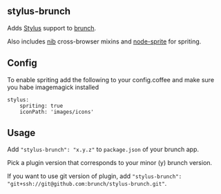 ## stylus-brunch
Adds [Stylus](http://learnboost.github.com/stylus/) support to
[brunch](http://brunch.io).

Also includes [nib](http://visionmedia.github.com/nib/) cross-browser mixins and [node-sprite](https://github.com/naltatis/node-sprite) for spriting.

## Config
To enable spriting add the following to your config.coffee and make sure you habe imagemagick installed

    stylus:
        spriting: true
        iconPath: 'images/icons'	

## Usage
Add `"stylus-brunch": "x.y.z"` to `package.json` of your brunch app.

Pick a plugin version that corresponds to your minor (y) brunch version.

If you want to use git version of plugin, add
`"stylus-brunch": "git+ssh://git@github.com:brunch/stylus-brunch.git"`.
